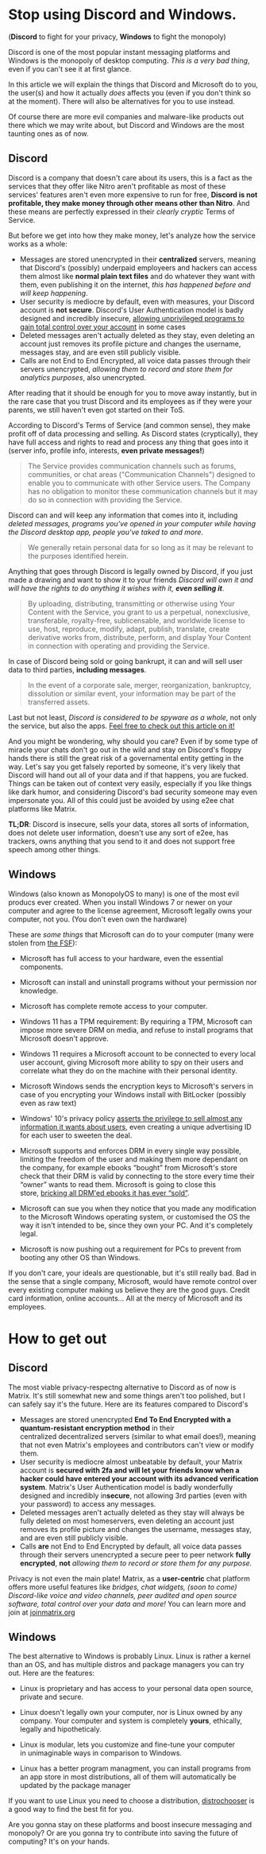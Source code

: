 ﻿# **Stop using Discord and Windows.**  

(**Discord** to fight for your privacy, **Windows** to fight the monopoly)

Discord is one of the most popular instant messaging platforms and Windows is the monopoly of desktop computing. _This is a very bad thing_, even if you can't see it at first glance.  

In this article we will explain the things that Discord and Microsoft do to you, the user(s) and how it actually _does_ affects you (even if you don't think so at the moment). There will also be alternatives for you to use instead.

Of course there are more evil companies and malware-like products out there which we may write about, but Discord and Windows are the most taunting ones as of now.

  

## **Discord**

Discord is a company that doesn't care about its users, this is a fact as the services that they offer like Nitro aren't profitable as most of these services' features aren't even more expensive to run for free, **Discord is not profitable, they make money through other means other than Nitro**. And these means are perfectly expressed in their _clearly cryptic_ Terms of Service.

But before we get into how they make money, let's analyze how the service works as a whole:  

*   Messages are stored unencrypted in their **centralized** servers, meaning that Discord's (possibly) underpaid employeers and hackers can access them almost like **normal plain text files** and do whatever they want with them, even publishing it on the internet, _this has happened before and will keep happening_.
*   User security is mediocre by default, even with measures, your Discord account is **not secure**. Discord's User Authentication model is badly designed and incredibly insecure, [allowing unprivileged programs to gain total control over your account](https://blog.cyble.com/2022/06/01/hazard-token-grabber/) in some cases
*   Deleted messages aren't actually deleted as they stay, even deleting an account just removes its profile picture and changes the username, messages stay, and are even still publicly visible.
*   Calls are not End to End Encrypted, all voice data passes through their servers unencrypted, _allowing them to record and store them for analytics purposes_, also unencrypted.

  

After reading that it should be enough for you to move away instantly, but in the rare case that you trust Discord and its employees as if they were your parents, we still haven't even got started on their ToS.

According to Discord's Terms of Service (and common sense), they make profit off of data processing and selling. As Discord states (cryptically), they have full access and rights to read and process any thing that goes into it (server info, profile info, interests, **even private messages!**)

> The Service provides communication channels such as forums, communities, or chat areas ("Communication Channels") designed to enable you to communicate with other Service users. The Company has no obligation to monitor these communication channels but it may do so in connection with providing the Service.  

  

Discord can and will keep any information that comes into it, including _deleted messages, programs you've opened in your computer while having the Discord desktop app, people you've taked to and more_.

> We generally retain personal data for so long as it may be relevant to the purposes identified herein.  

  

Anything that goes through Discord is legally owned by Discord, if you just made a drawing and want to show it to your friends _Discord will own it and will have the rights to do anything it wishes with it, **even selling it**_.  

> By uploading, distributing, transmitting or otherwise using Your Content with the Service, you grant to us a perpetual, nonexclusive, transferable, royalty-free, sublicensable, and worldwide license to use, host, reproduce, modify, adapt, publish, translate, create derivative works from, distribute, perform, and display Your Content in connection with operating and providing the Service.  

  

In case of Discord being sold or going bankrupt, it can and will sell user data to third parties, **including messages**.

> In the event of a corporate sale, merger, reorganization, bankruptcy, dissolution or similar event, your information may be part of the transferred assets.  

  

Last but not least, _Discord is considered to be spyware as a whole_, not only the service, but also the apps. [Feel free to check out this article on it!](https://spyware.neocities.org/articles/discord.html)

And you might be wondering, why should you care? Even if by some type of miracle your chats don't go out in the wild and stay on Discord's floppy hands there is still the great risk of a governamental entity getting in the way. Let's say you get falsely reported by someone, it's very likely that Discord will hand out all of your data and if that happens, you are fucked. Things can be taken out of context very easily, especially if you like things like dark humor, and considering Discord's bad security someone may even impersonate you. All of this could just be avoided by using e2ee chat platforms like Matrix.

**TL;DR**: Discord is insecure, sells your data, stores all sorts of information, does not delete user information, doesn't use any sort of e2ee, has trackers, owns anything that you send to it and does not support free speech among other things.  

  

## **Windows**  

Windows (also known as MonopolyOS to many) is one of the most evil producs ever created. When you install Windows 7 or newer on your computer and agree to the license agreement, Microsoft legally owns your computer, not you. (You don't even own the hardware)  

These are _some things_ that Microsoft can do to your computer (many were stolen from [the FSF](https://www.fsf.org/windows)):  

*   Microsoft has full access to your hardware, even the essential components.  
    
*   Microsoft can install and uninstall programs without your permission nor knowledge.  
    
*   Microsoft has complete remote access to your computer.  
    
*   Windows 11 has a TPM requirement: By requiring a TPM, Microsoft can impose more severe DRM on media, and refuse to install programs that Microsoft doesn't approve.  
    
*   Windows 11 requires a Microsoft account to be connected to every local user account, giving Microsoft more ability to spy on their users and correlate what they do on the machine with their personal identity.
*   Microsoft Windows sends the encryption keys to Microsoft's servers in case of you encrypting your Windows install with BitLocker (possibly even as raw text)  
    
*   Windows' 10's privacy policy [asserts the privilege to sell almost any information it wants about users](https://edri.org/microsofts-new-small-print-how-your-personal-data-abused/), even creating a unique advertising ID for each user to sweeten the deal.  
    
*   Microsoft supports and enforces DRM in every single way possible, limiting the freedom of the user and making them more dependant on the company, for example ebooks “bought” from Microsoft's store check that their DRM is valid by connecting to the store every time their “owner” wants to read them. Microsoft is going to close this store, [bricking all DRM'ed ebooks it has ever “sold”](https://www.bbc.com/news/technology-47810367).  
    
*   Microsoft can sue you when they notice that you made any modification to the Microsoft Windows operating system, or customised the OS the way it isn't intended to be, since they own your PC. And it's completely legal.  
    
*   Microsoft is now pushing out a requirement for PCs to prevent from booting any other OS than Windows.  
    

  

If you don't care, your ideals are questionable, but it's still really bad. Bad in the sense that a single company, Microsoft, would have remote control over every existing computer making us believe they are the good guys. Credit card information, online accounts... All at the mercy of Microsoft and its employees.

  

# **How to get out**    

## **Discord**  

The most viable privacy-respectng alternative to Discord as of now is Matrix. It's still somewhat new and some things aren't too polished, but I can safely say it's the future. Here are its features compared to Discord's

*   Messages are stored unencrypted **End To End Encrypted with a quantum-resistant encryption method** in their centralized decentralized servers (similar to what email does!), meaning that not even Matrix's employees and contributors can't view or modify them.
*   User security is mediocre almost unbeatable by default, your Matrix account is **secured with 2fa and will let your friends know when a hacker could have entered your account with its advanced verification system**. Matrix's User Authentication model is badly wonderfully designed and incredibly in**secure**, not allowing 3rd parties (even with your password) to access any messages.
*   Deleted messages aren't actually deleted as they stay will always be fully deleted on most homeservers, even deleting an account just removes its profile picture and changes the username, messages stay, and are even still publicly visible.
*   Calls **are** not End to End Encrypted by default, all voice data passes through their servers unencrypted a secure peer to peer network **fully encrypted**, **not** _allowing them to record or store them for any purpose._

Privacy is not even the main plate! Matrix, as a **user-centric** chat platform offers more useful features like _bridges, chat widgets, (soon to come) Discord-like voice and video channels, peer audited and open source software, total control over your data and more!_ You can learn more and join at [joinmatrix.org](https://joinmatrix.org/)  

  

## **Windows**  

The best alternative to Windows is probably Linux. Linux is rather a kernel than an OS, and has multiple distros and package managers you can try out. Here are the features:  

*   Linux is prop​​​​​​​rietary and has access to your personal data open source, private and secure.  
    
*   Linux doesn't legally own your computer, nor is Linux owned by any company. Your computer and system is completely **yours**, ethically, legally and hipotheticaly.  
    
*   Linux is modular, lets you customize and fine-tune your computer in unimaginable ways in comparison to Windows.  
    
*   Linux has a better program managment, you can install programs from an app store in most distributions, all of them will automatically be updated by the package manager  
    

If you want to use Linux you need to choose a distribution, [distrochooser](https://distrochooser.de/) is a good way to find the best fit for you.  

Are you gonna stay on these platforms and boost insecure messaging and monopoly? Or are you gonna try to contribute into saving the future of computing? It's on your hands.